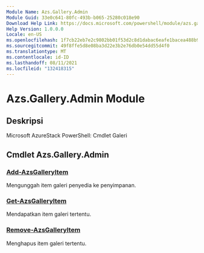 ```yaml
---
Module Name: Azs.Gallery.Admin
Module Guid: 33e0c641-80fc-493b-b065-25280c018e90
Download Help Link: https://docs.microsoft.com/powershell/module/azs.gallery.admin
Help Version: 1.0.0.0
Locale: en-US
ms.openlocfilehash: 1f7cb22eb7e2c9802bb01f53d2c8d1dabac6eafe1bacea488b94c2914729ddad
ms.sourcegitcommit: 49f8ffe5d8e08ba3d22e3b2e76db0e54dd55d4f0
ms.translationtype: MT
ms.contentlocale: id-ID
ms.lasthandoff: 08/11/2021
ms.locfileid: "132418315"
---
```

# Azs.Gallery.Admin Module
## Deskripsi
Microsoft AzureStack PowerShell: Cmdlet Galeri

## Cmdlet Azs.Gallery.Admin
### [Add-AzsGalleryItem](Add-AzsGalleryItem.md)
Mengunggah item galeri penyedia ke penyimpanan.

### [Get-AzsGalleryItem](Get-AzsGalleryItem.md)
Mendapatkan item galeri tertentu.

### [Remove-AzsGalleryItem](Remove-AzsGalleryItem.md)
Menghapus item galeri tertentu.

